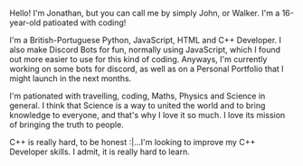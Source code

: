 Hello! I'm Jonathan, but you can call me by simply John, or Walker. I'm a 16-year-old patioated with coding!

I'm a British-Portuguese Python, JavaScript, HTML and C++ Developer. I also make Discord Bots for fun, normally using JavaScript, which I found out more easier to use for this kind of coding.
Anyways, I'm currently working on some bots for discord, as well as on a Personal Portfolio that I might launch in the next months.

I'm pationated with travelling, coding, Maths, Physics and Science in general. I think that Science is a way to united the world and to bring knowledge to everyone, and that's why I love it so much. I love its mission of bringing the truth to people.

C++ is really hard, to be honest :|...I'm looking to improve my C++ Developer skills. I admit, it is really hard to learn.
